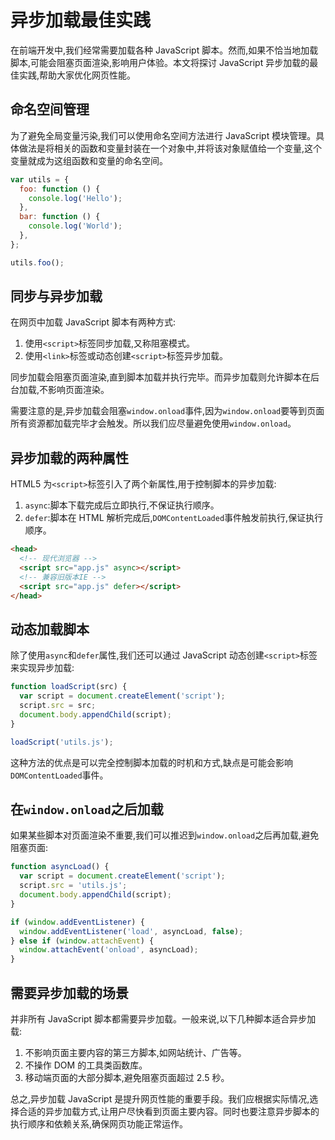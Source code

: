# 异步加载最佳实践

在前端开发中,我们经常需要加载各种 JavaScript 脚本。然而,如果不恰当地加载脚本,可能会阻塞页面渲染,影响用户体验。本文将探讨 JavaScript 异步加载的最佳实践,帮助大家优化网页性能。

## 命名空间管理

为了避免全局变量污染,我们可以使用命名空间方法进行 JavaScript 模块管理。具体做法是将相关的函数和变量封装在一个对象中,并将该对象赋值给一个变量,这个变量就成为这组函数和变量的命名空间。

```javascript
var utils = {
  foo: function () {
    console.log('Hello');
  },
  bar: function () {
    console.log('World');
  },
};

utils.foo();
```

## 同步与异步加载

在网页中加载 JavaScript 脚本有两种方式:

1. 使用`<script>`标签同步加载,又称阻塞模式。
2. 使用`<link>`标签或动态创建`<script>`标签异步加载。

同步加载会阻塞页面渲染,直到脚本加载并执行完毕。而异步加载则允许脚本在后台加载,不影响页面渲染。

需要注意的是,异步加载会阻塞`window.onload`事件,因为`window.onload`要等到页面所有资源都加载完毕才会触发。所以我们应尽量避免使用`window.onload`。

## 异步加载的两种属性

HTML5 为`<script>`标签引入了两个新属性,用于控制脚本的异步加载:

1. `async`:脚本下载完成后立即执行,不保证执行顺序。
2. `defer`:脚本在 HTML 解析完成后,`DOMContentLoaded`事件触发前执行,保证执行顺序。

```html
<head>
  <!-- 现代浏览器 -->
  <script src="app.js" async></script>
  <!-- 兼容旧版本IE -->
  <script src="app.js" defer></script>
</head>
```

## 动态加载脚本

除了使用`async`和`defer`属性,我们还可以通过 JavaScript 动态创建`<script>`标签来实现异步加载:

```javascript
function loadScript(src) {
  var script = document.createElement('script');
  script.src = src;
  document.body.appendChild(script);
}

loadScript('utils.js');
```

这种方法的优点是可以完全控制脚本加载的时机和方式,缺点是可能会影响`DOMContentLoaded`事件。

## 在`window.onload`之后加载

如果某些脚本对页面渲染不重要,我们可以推迟到`window.onload`之后再加载,避免阻塞页面:

```javascript
function asyncLoad() {
  var script = document.createElement('script');
  script.src = 'utils.js';
  document.body.appendChild(script);
}

if (window.addEventListener) {
  window.addEventListener('load', asyncLoad, false);
} else if (window.attachEvent) {
  window.attachEvent('onload', asyncLoad);
}
```

## 需要异步加载的场景

并非所有 JavaScript 脚本都需要异步加载。一般来说,以下几种脚本适合异步加载:

1. 不影响页面主要内容的第三方脚本,如网站统计、广告等。
2. 不操作 DOM 的工具类函数库。
3. 移动端页面的大部分脚本,避免阻塞页面超过 2.5 秒。

总之,异步加载 JavaScript 是提升网页性能的重要手段。我们应根据实际情况,选择合适的异步加载方式,让用户尽快看到页面主要内容。同时也要注意异步脚本的执行顺序和依赖关系,确保网页功能正常运作。
